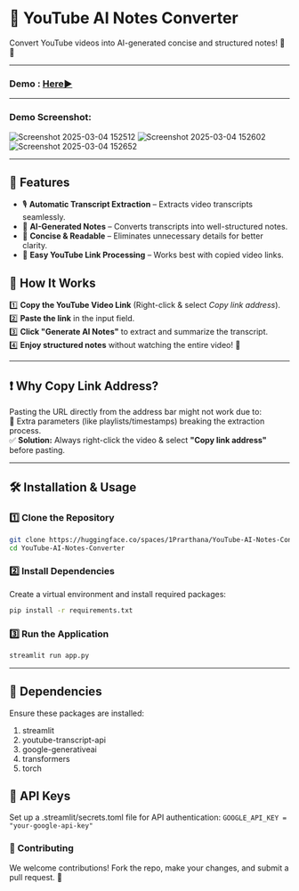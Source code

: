 # 📜 YouTube AI Notes Converter  

Convert YouTube videos into AI-generated concise and structured notes! 🎥✨  

---------- 
### Demo : [Here▶️](https://youtube-ai-notes.streamlit.app/)
---
### Demo Screenshot:
![Screenshot 2025-03-04 152512](https://github.com/user-attachments/assets/e24dc4e7-8edd-4240-8227-860864c3c3c5)
![Screenshot 2025-03-04 152602](https://github.com/user-attachments/assets/005c9c50-3cef-4555-80dc-60a2b3988dc0)
![Screenshot 2025-03-04 152652](https://github.com/user-attachments/assets/f98ae7f2-41bf-4296-9613-11895debdefa)



----
## 🚀 Features  
- 🎙️ **Automatic Transcript Extraction** – Extracts video transcripts seamlessly.  
- 📝 **AI-Generated Notes** – Converts transcripts into well-structured notes.  
- 🎯 **Concise & Readable** – Eliminates unnecessary details for better clarity.  
- 🔗 **Easy YouTube Link Processing** – Works best with copied video links.  

## 🎯 How It Works  
1️⃣ **Copy the YouTube Video Link** (Right-click & select _Copy link address_).  
2️⃣ **Paste the link** in the input field.  
3️⃣ **Click "Generate AI Notes"** to extract and summarize the transcript.  
4️⃣ **Enjoy structured notes** without watching the entire video! 🎉  

---
## ❗ Why Copy Link Address?  
Pasting the URL directly from the address bar might not work due to:  
🔹 Extra parameters (like playlists/timestamps) breaking the extraction process.  
✅ **Solution:** Always right-click the video & select **"Copy link address"** before pasting.  

---
## 🛠️ Installation & Usage  
### 1️⃣ Clone the Repository  
```bash
git clone https://huggingface.co/spaces/1Prarthana/YouTube-AI-Notes-Converter
cd YouTube-AI-Notes-Converter
```

### 2️⃣ Install Dependencies
Create a virtual environment and install required packages:
```bash
pip install -r requirements.txt
```

### 3️⃣ Run the Application
```bash
streamlit run app.py
```
---

## 📄 Dependencies
Ensure these packages are installed:
1. streamlit
2. youtube-transcript-api
3. google-generativeai
4. transformers
5. torch

## 🔑 API Keys
Set up a .streamlit/secrets.toml file for API authentication:
``` GOOGLE_API_KEY = "your-google-api-key" ```

### 📢 Contributing
We welcome contributions! Fork the repo, make your changes, and submit a pull request. 🚀


